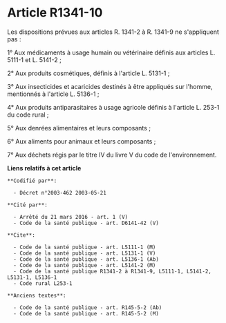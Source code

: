# Article R1341-10

Les dispositions prévues aux articles R. 1341-2 à R. 1341-9 ne s'appliquent pas :

1° Aux médicaments à usage humain ou vétérinaire définis aux articles L. 5111-1 et L. 5141-2 ;

2° Aux produits cosmétiques, définis à l'article L. 5131-1 ;

3° Aux insecticides et acaricides destinés à être appliqués sur l'homme, mentionnés à l'article L. 5136-1 ;

4° Aux produits antiparasitaires à usage agricole définis à l'article L. 253-1 du code rural ;

5° Aux denrées alimentaires et leurs composants ;

6° Aux aliments pour animaux et leurs composants ;

7° Aux déchets régis par le titre IV du livre V du code de l'environnement.

**Liens relatifs à cet article**

	**Codifié par**:

	  - Décret n°2003-462 2003-05-21

	**Cité par**:

	  - Arrêté du 21 mars 2016 - art. 1 (V)
	  - Code de la santé publique - art. D6141-42 (V)

	**Cite**:

	  - Code de la santé publique - art. L5111-1 (M)
	  - Code de la santé publique - art. L5131-1 (V)
	  - Code de la santé publique - art. L5136-1 (Ab)
	  - Code de la santé publique - art. L5141-2 (M)
	  - Code de la santé publique R1341-2 à R1341-9, L5111-1, L5141-2, L5131-1, L5136-1
	  - Code rural L253-1

	**Anciens textes**:

	  - Code de la santé publique - art. R145-5-2 (Ab)
	  - Code de la santé publique - art. R145-5-2 (M)

